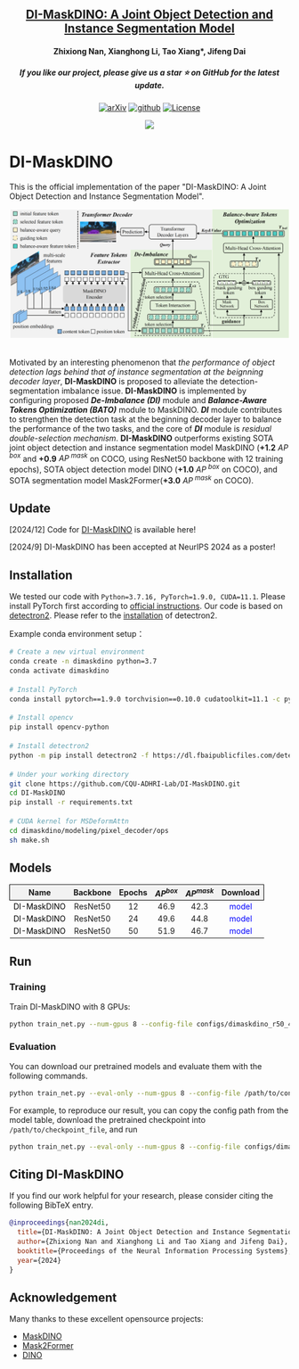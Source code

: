 <h2 align="center"> <a href="https://arxiv.org/abs/2410.16707">DI-MaskDINO: A Joint Object Detection and Instance Segmentation Model</a></h2>
<h4 align="center" color="A0A0A0"> Zhixiong Nan, Xianghong Li, Tao Xiang*, Jifeng Dai</h4>
<h5 align="center"> If you like our project, please give us a star ⭐ on GitHub for the latest update.</h5>

<div align="center">

[![arXiv](https://img.shields.io/badge/Arxiv-2410.16707-b31b1b.svg?logo=arXiv)](https://arxiv.org/abs/2410.16707)
[![github](https://img.shields.io/badge/-Github-black?logo=github)](https://github.com/CQU-ADHRI-Lab/DI-MaskDINO)
[![License](https://img.shields.io/badge/Code%20License-Apache2.0-yellow)](https://github.com/CQU-ADHRI-Lab/DI-MaskDINO/blob/main/LICENSE)

</div>

<div align=center>
<img src="figures/results.gif" width="960px">
</div>



# DI-MaskDINO
This is the official implementation of the paper "DI-MaskDINO: A Joint Object Detection and Instance Segmentation Model".

<div align="center">
  <img src="figures/framework.png"/>
</div><br/>

Motivated by an interesting phenomenon that _the performance of object detection lags behind that of instance segmentation at the beignning decoder layer_, **DI-MaskDINO** is proposed to alleviate the detection-segmentation imbalance issue.
**DI-MaskDINO** is implemented by configuring proposed **_De-Imbalance (DI)_** module and **_Balance-Aware Tokens Optimization (BATO)_** module to MaskDINO.
**_DI_** module contributes to strengthen the detection task at the beginning decoder layer to balance the performance of the two tasks, and the core of **_DI_** module is _residual double-selection mechanism_.
**DI-MaskDINO** outperforms existing SOTA joint object detection and instance segmentation model MaskDINO (**+1.2** _AP<sup> box</sup>_ and **+0.9** _AP<sup> mask</sup>_ on COCO, using ResNet50 backbone with 12 training epochs), SOTA object detection model DINO (**+1.0** _AP<sup> box</sup>_ on COCO), and SOTA segmentation model Mask2Former(**+3.0** _AP<sup> mask</sup>_ on COCO).

## Update
[2024/12] Code for [DI-MaskDINO](https://github.com/CQU-ADHRI-Lab/DI-MaskDINO) is available here!

[2024/9] DI-MaskDINO has been accepted at NeurIPS 2024 as a poster!

## Installation

We tested our code with `Python=3.7.16, PyTorch=1.9.0, CUDA=11.1`. Please install PyTorch first according to [official instructions](https://pytorch.org/get-started/previous-versions/). Our code is based on [detectron2](https://github.com/facebookresearch/detectron2). Please refer to the [installation](https://detectron2.readthedocs.io/en/latest/tutorials/install.html) of detectron2.

Example conda environment setup：

```bash
# Create a new virtual environment
conda create -n dimaskdino python=3.7
conda activate dimaskdino

# Install PyTorch
conda install pytorch==1.9.0 torchvision==0.10.0 cudatoolkit=11.1 -c pytorch -c nvidia

# Install opencv
pip install opencv-python

# Install detectron2
python -m pip install detectron2 -f https://dl.fbaipublicfiles.com/detectron2/wheels/cu111/torch1.9/index.html

# Under your working directory
git clone https://github.com/CQU-ADHRI-Lab/DI-MaskDINO.git
cd DI-MaskDINO
pip install -r requirements.txt

# CUDA kernel for MSDeformAttn
cd dimaskdino/modeling/pixel_decoder/ops
sh make.sh
```

## Models

<table style="width: 100%; border-collapse: collapse;"  id="model-table">
    <tr style="border: 1px solid black; background-color: #f2f2f2; text-align: center; padding: 8px;">
        <th align="center">Name</th>
        <th align="center">Backbone</th>
        <th align="center">Epochs</th>
        <th align="center"><i>AP<sup style="font-size: smaller;">box</sup></i></th>
        <th align="center"><i>AP<sup style="font-size: smaller;">mask</sup></i></th>
        <th align="center">Download</th>
    </tr>
    <tr align="center">
        <td align="center"><a href="./configs/dimaskdino_r50_4scale_bs16_12ep.yaml" style="text-decoration: none; color: black;">DI-MaskDINO</a></td>
        <td align="center">ResNet50</td>
        <td align="center">12</td>
        <td align="center">46.9</td>
        <td align="center">42.3</td>
        <td align="center"><a href="https://drive.google.com/file/d/1oQociMQSt_jmQtH3pm92i6zat8Gt83Oh/view?usp=drive_link" style="text-decoration: none; color: blue;">model</a></td>
    </tr>
    <tr align="center">
        <td align="center"><a href="./configs/dimaskdino_r50_4scale_bs16_24ep.yaml" style="text-decoration: none; color: black;">DI-MaskDINO</a></td>
        <td align="center">ResNet50</td>
        <td align="center">24</td>
        <td align="center">49.6</td>
        <td align="center">44.8</td>
        <td align="center"><a href="https://drive.google.com/file/d/1FjoYiwGnrk_bk0nUM7GPeIMGENVLdx7n/view?usp=drive_link" style="text-decoration: none; color: blue;">model</a></td>
    </tr>
    <tr align="center">
        <td align="center"><a href="./configs/dimaskdino_r50_4scale_bs16_50ep.yaml" style="text-decoration: none; color: black;">DI-MaskDINO</a></td>
        <td align="center">ResNet50</td>
        <td align="center">50</td>
        <td align="center">51.9</td>
        <td align="center">46.7</td>
        <td align="center"><a href="https://drive.google.com/file/d/17_SErWYBWWCdYfR6i7OJtcBIlCDES10z/view?usp=drive_link" style="text-decoration: none; color: blue;">model</a></td>
    </tr>
</table>

## Run

### Training

Train DI-MaskDINO with 8 GPUs:

```sh
python train_net.py --num-gpus 8 --config-file configs/dimaskdino_r50_4scale_bs16_12ep.yaml OUTPUT_DIR /path/to/output
```

### Evaluation

You can download our pretrained models and evaluate them with the following commands. 
```sh
python train_net.py --eval-only --num-gpus 8 --config-file /path/to/config_file MODEL.WEIGHTS /path/to/checkpoint_file
```
For example, to reproduce our result, you can copy the config path from the model table, download the pretrained checkpoint into `/path/to/checkpoint_file`, and run 
```sh
python train_net.py --eval-only --num-gpus 8 --config-file configs/dimaskdino_r50_4scale_bs16_12ep.yaml MODEL.WEIGHTS /path/to/checkpoint_file
```


## <a name="CitingDIMaskDINO"></a>Citing DI-MaskDINO

If you find our work helpful for your research, please consider citing the following BibTeX entry.

```BibTeX
@inproceedings{nan2024di,
  title={DI-MaskDINO: A Joint Object Detection and Instance Segmentation Model}, 
  author={Zhixiong Nan and Xianghong Li and Tao Xiang and Jifeng Dai},
  booktitle={Proceedings of the Neural Information Processing Systems},
  year={2024}
}
```

## Acknowledgement

Many thanks to these excellent opensource projects: 
* [MaskDINO](https://github.com/IDEA-Research/MaskDINO)
* [Mask2Former](https://github.com/facebookresearch/Mask2Former) 
* [DINO](https://github.com/IDEA-Research/DINO)
